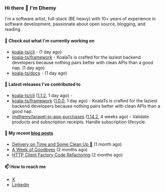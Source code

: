 ### Hi there 👋 I'm Dhemy

I'm a software artist, full-stack (BE heavy) with 10+ years of experience in software development,
passionate about open source, blogging, and reading.

#### 👷 Check out what I'm currently working on

- [koala-ts/cli](https://github.com/koala-ts/cli) -  (1 day ago)
- [koala-ts/framework](https://github.com/koala-ts/framework) - KoalaTs is crafted for the laziest backend developers because nothing pairs better with clean APIs than a good nap. (1 day ago)
- [koala-ts/docs](https://github.com/koala-ts/docs) -  (1 day ago)

#### 🔭 Latest releases I've contributed to

- [koala-ts/cli](https://github.com/koala-ts/cli) ([1.1.2](https://github.com/koala-ts/cli/releases/tag/1.1.2), 1 day ago) - 
- [koala-ts/framework](https://github.com/koala-ts/framework) ([1.0.0](https://github.com/koala-ts/framework/releases/tag/1.0.0), 1 day ago) - KoalaTs is crafted for the laziest backend developers because nothing pairs better with clean APIs than a good nap.
- [imdhemy/laravel-in-app-purchases](https://github.com/imdhemy/laravel-in-app-purchases) ([1.14.2](https://github.com/imdhemy/laravel-in-app-purchases/releases/tag/1.14.2), 4 weeks ago) - Validate products and subscription receipts. Handle subscription lifecycle.

#### 📜 My recent [blog posts](https://imdhemy.com/)

- [Delivery on Time and Some Clean Up 🧹](https://imdhemy.com/blog/generic/delivery-on-time-and-cleanup.html/) (1 month ago)
- [A Week of Goodbyes](https://imdhemy.com/blog/generic/week-of-goodbyes.html/) (2 months ago)
- [HTTP Client Factory Code Refactoring](https://imdhemy.com/blog/dev-log/http-client-factory-code-refactoring.html/) (2 months ago)

#### 📫 How to reach me

- [X](https://twitter.com/imdhemy)
- [Linkedin](https://linkedin.com/in/imdhemy)
